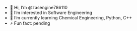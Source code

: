 - 👋 Hi, I’m @zasengine786110
- 👀 I’m interested in Software Engineering
- 🌱 I’m currently learning Chemical Engineering, Python, C++
- ⚡ Fun fact: pending

<!---
zasengine786110/zasengine786110 is a ✨ special ✨ repository because its `README.md` (this file) appears on your GitHub profile.
You can click the Preview link to take a look at your changes.
--->
